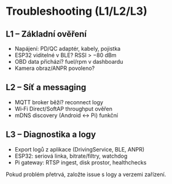 # Troubleshooting (L1/L2/L3)

## L1 – Základní ověření
- Napájení: PD/QC adaptér, kabely, pojistka
- ESP32 viditelné v BLE? RSSI > −80 dBm
- OBD data přichází? fuel/rpm v dashboardu
- Kamera obraz/ANPR povoleno?

## L2 – Síť a messaging
- MQTT broker běží? reconnect logy
- Wi‑Fi Direct/SoftAP throughput ověřen
- mDNS discovery (Android ↔ Pi) funkční

## L3 – Diagnostika a logy
- Export logů z aplikace (DrivingService, BLE, ANPR)
- ESP32: seriová linka, bitrate/filtry, watchdog
- Pi gateway: RTSP ingest, disk prostor, healthchecks

Pokud problém přetrvá, založte issue s logy a verzemi zařízení.
